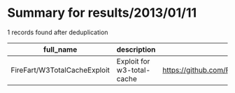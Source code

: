 
# Summary for results/2013/01/11
    
1 records found after deduplication

| full_name | description | html_url | matched_list | matched_count | pushed_at | size | stargazers_count | language | forks_count |
|------------------------------|----------------------------|-------------------------------------------------|----------------|-----------------|---------------------------|--------|--------------------|------------|---------------|
| FireFart/W3TotalCacheExploit | Exploit for w3-total-cache | https://github.com/FireFart/W3TotalCacheExploit | ['exploit'] | 1 | 2013-01-11 23:22:22+00:00 | 97 | 13 | Ruby | 7 |
